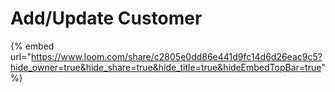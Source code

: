 # Add/Update Customer

{% embed url="https://www.loom.com/share/c2805e0dd86e441d9fc14d6d26eac9c5?hide_owner=true&hide_share=true&hide_title=true&hideEmbedTopBar=true" %}

